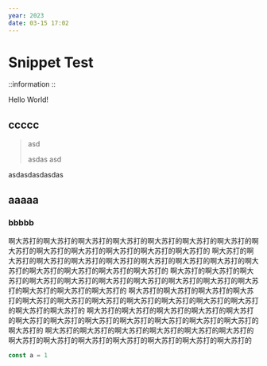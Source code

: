 ```yaml
---
year: 2023
date: 03-15 17:02
---
```


# Snippet Test


::information
::

Hello World!

## ccccc

> asd
> 
> asdas
> asd

asdasdasdasdas

## aaaaa

### bbbbb

啊大苏打的啊大苏打的啊大苏打的啊大苏打的啊大苏打的啊大苏打的啊大苏打的啊大苏打的啊大苏打的啊大苏打的啊大苏打的啊大苏打的啊大苏打的
啊大苏打的啊大苏打的啊大苏打的啊大苏打的啊大苏打的啊大苏打的啊大苏打的啊大苏打的啊大苏打的啊大苏打的啊大苏打的啊大苏打的啊大苏打的
啊大苏打的啊大苏打的啊大苏打的啊大苏打的啊大苏打的啊大苏打的啊大苏打的啊大苏打的啊大苏打的啊大苏打的啊大苏打的啊大苏打的啊大苏打的
啊大苏打的啊大苏打的啊大苏打的啊大苏打的啊大苏打的啊大苏打的啊大苏打的啊大苏打的啊大苏打的啊大苏打的啊大苏打的啊大苏打的啊大苏打的
啊大苏打的啊大苏打的啊大苏打的啊大苏打的啊大苏打的啊大苏打的啊大苏打的啊大苏打的啊大苏打的啊大苏打的啊大苏打的啊大苏打的啊大苏打的
啊大苏打的啊大苏打的啊大苏打的啊大苏打的啊大苏打的啊大苏打的啊大苏打的啊大苏打的啊大苏打的啊大苏打的啊大苏打的啊大苏打的啊大苏打的

```js
const a = 1
```